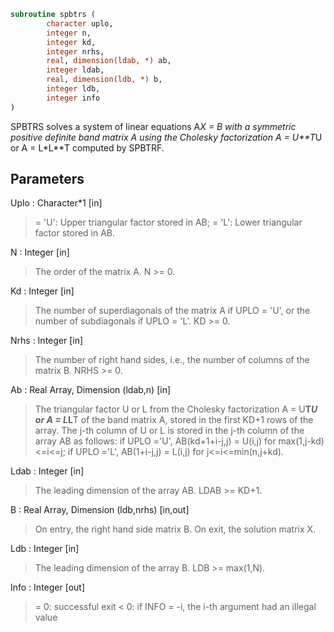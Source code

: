 ```fortran
subroutine spbtrs (
		character uplo,
		integer n,
		integer kd,
		integer nrhs,
		real, dimension(ldab, *) ab,
		integer ldab,
		real, dimension(ldb, *) b,
		integer ldb,
		integer info
)
```

 SPBTRS solves a system of linear equations A*X = B with a symmetric
 positive definite band matrix A using the Cholesky factorization
 A = U**T*U or A = L*L**T computed by SPBTRF.

## Parameters
Uplo : Character*1 [in]
> = 'U':  Upper triangular factor stored in AB;
> = 'L':  Lower triangular factor stored in AB.

N : Integer [in]
> The order of the matrix A.  N >= 0.

Kd : Integer [in]
> The number of superdiagonals of the matrix A if UPLO = 'U',
> or the number of subdiagonals if UPLO = 'L'.  KD >= 0.

Nrhs : Integer [in]
> The number of right hand sides, i.e., the number of columns
> of the matrix B.  NRHS >= 0.

Ab : Real Array, Dimension (ldab,n) [in]
> The triangular factor U or L from the Cholesky factorization
> A = U**T*U or A = L*L**T of the band matrix A, stored in the
> first KD+1 rows of the array.  The j-th column of U or L is
> stored in the j-th column of the array AB as follows:
> if UPLO ='U', AB(kd+1+i-j,j) = U(i,j) for max(1,j-kd)<=i<=j;
> if UPLO ='L', AB(1+i-j,j)    = L(i,j) for j<=i<=min(n,j+kd).

Ldab : Integer [in]
> The leading dimension of the array AB.  LDAB >= KD+1.

B : Real Array, Dimension (ldb,nrhs) [in,out]
> On entry, the right hand side matrix B.
> On exit, the solution matrix X.

Ldb : Integer [in]
> The leading dimension of the array B.  LDB >= max(1,N).

Info : Integer [out]
> = 0:  successful exit
> < 0:  if INFO = -i, the i-th argument had an illegal value

